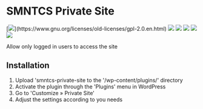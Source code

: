 # SMNTCS Private Site

[![](https://img.shields.io/github/license/nielslange/smntcs-private-site.svg**)](https://www.gnu.org/licenses/old-licenses/gpl-2.0.en.html)
[![](https://plugintests.com/plugins/smntcs-private-site/wp-badge.svg)](https://plugintests.com/plugins/smntcs-private-site/latest)
[![](https://plugintests.com/plugins/smntcs-private-site/php-badge.svg)](https://plugintests.com/plugins/smntcs-private-site/latest)
[![](https://img.shields.io/wordpress/plugin/dt/smntcs-private-site.svg)](https://wordpress.org/plugins/smntcs-private-site/)
[![](https://img.shields.io/wordpress/plugin/v/smntcs-private-site.svg)](https://wordpress.org/plugins/smntcs-private-site/)
[![](https://img.shields.io/github/tag/nielslange/smntcs-private-site.svg)](https://wordpress.org/plugins/smntcs-private-site/)

Allow only logged in users to access the site

## Installation

1. Upload 'smntcs-private-site to the '/wp-content/plugins/' directory
2. Activate the plugin through the 'Plugins' menu in WordPress
3. Go to 'Customize » Private Site'
4. Adjust the settings according to you needs
